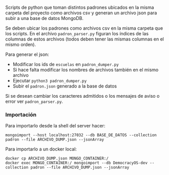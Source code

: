Scripts de python que toman distintos padrones ubicados en la misma carpeta del proyecto como archivos csv y generan un archivo json para subir a una base de datos MongoDB.

Se deben ubicar los padrones como archivos csv en la misma carpeta que los scripts. En el archivo `padron_parser.py` figuran los índices de las columnas de estos archivos (todos deben tener las mismas columnas en el mismo orden).

Para generar el json:
- Modificar los ids de `escuelas` en `padron_dumper.py`
- Si hace falta modificar los nombres de archivos también en el mismo archivo
- Ejecutar `python3 padron_dumper.py`
- Subir el `padron.json` generado a la base de datos

Si se desean cambiar los caracteres admitidos o los mensajes de aviso o error ver `padron_parser.py`.

### Importación

Para importarlo desde la shell del server hacer:

`mongoimport --host localhost:27032 --db BASE_DE_DATOS --collection padron --file ARCHIVO_DUMP.json --jsonArray`

Para importarlo a un docker local:
```
docker cp ARCHIVO_DUMP.json MONGO_CONTAINER:/
docker exec MONGO_CONTAINER:/ mongoimport --db DemocracyOS-dev --collection padron --file ARCHIVO_DUMP.json --jsonArray
```
